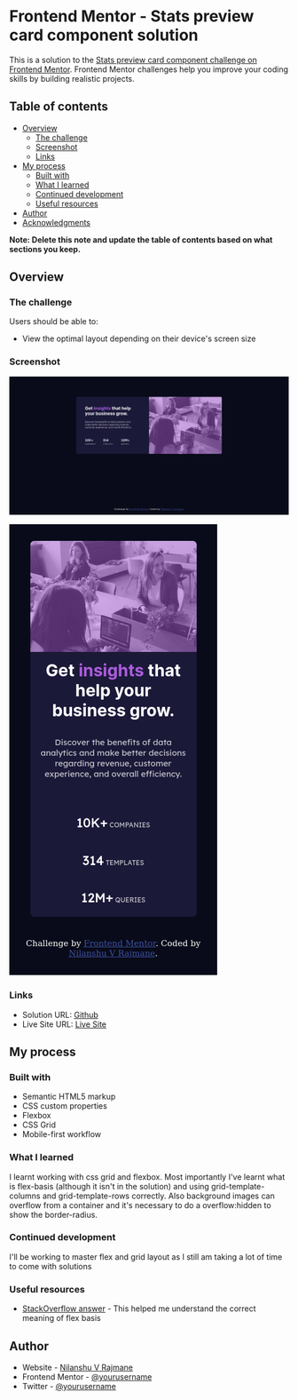 # Frontend Mentor - Stats preview card component solution

This is a solution to the [Stats preview card component challenge on Frontend Mentor](https://www.frontendmentor.io/challenges/stats-preview-card-component-8JqbgoU62). Frontend Mentor challenges help you improve your coding skills by building realistic projects. 

## Table of contents

- [Overview](#overview)
  - [The challenge](#the-challenge)
  - [Screenshot](#screenshot)
  - [Links](#links)
- [My process](#my-process)
  - [Built with](#built-with)
  - [What I learned](#what-i-learned)
  - [Continued development](#continued-development)
  - [Useful resources](#useful-resources)
- [Author](#author)
- [Acknowledgments](#acknowledgments)

**Note: Delete this note and update the table of contents based on what sections you keep.**

## Overview

### The challenge

Users should be able to:

- View the optimal layout depending on their device's screen size

### Screenshot

![desktop](./screenshots/desktop-screenshot.png)

![mobile](./screenshots/mobile-screenshot.png)

### Links

- Solution URL: [Github](https://github.com/nilanshu96/stats-preview-card-component)
- Live Site URL: [Live Site](https://nilanshu96.github.io/stats-preview-card-component/)

## My process

### Built with

- Semantic HTML5 markup
- CSS custom properties
- Flexbox
- CSS Grid
- Mobile-first workflow

### What I learned

I learnt working with css grid and flexbox. Most importantly I've learnt what is flex-basis (although it isn't in the solution) and using grid-template-columns and grid-template-rows correctly. Also background images can overflow from a container and it's necessary to do a overflow:hidden to show the border-radius.

### Continued development

I'll be working to master flex and grid layout as I still am taking a lot of time to come with solutions

### Useful resources

- [StackOverflow answer](https://stackoverflow.com/questions/25066214/flexbox-not-giving-equal-width-to-elements) - This helped me understand the correct meaning of flex basis

## Author

- Website - [Nilanshu V Rajmane](https://github.com/nilanshu96)
- Frontend Mentor - [@yourusername](https://www.frontendmentor.io/profile/nilanshu96)
- Twitter - [@yourusername](https://www.twitter.com/nilanshu96)